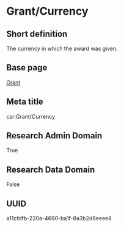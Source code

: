 # Grant/Currency
## Short definition
The currency in which the award was given.
## Base page
[Grant](https://github.com/EuroCRIS/CASRAI-Dictionairies/blob/main/Objects/Grant.md)
## Meta title
csr:Grant/Currency
## Research Admin Domain
True
## Research Data Domain
False
## UUID
a11cfdfb-220a-4690-ba1f-8a3b2d6eeee8
